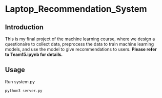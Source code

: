 # Laptop_Recommendation_System
## Introduction
This is my final project of the machine learning course, where we design a questionaire to collect data, preprocess the data to train machine learning models, and use the model to give recommendations to users.
**Please refer to Team15.ipynb for details.**
## Usage
Run system.py
```python
python3 server.py
```
